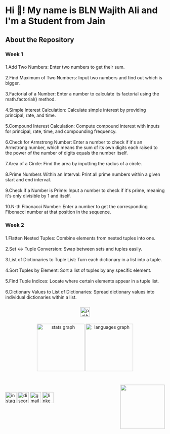 <h1 align="left">Hi 👋! My name is BLN Wajith Ali and I'm a Student from Jain</h1>

###

<h2 align="left">About the Repository</h2>

###

<h3 align="left">Week 1</h3>

###

<p align="left">1.Add Two Numbers: Enter two numbers to get their sum.<br><br>2.Find Maximum of Two Numbers: Input two numbers and find out which is bigger.<br><br>3.Factorial of a Number: Enter a number to calculate its factorial using the math.factorial() method.<br><br>4.Simple Interest Calculation: Calculate simple interest by providing principal, rate, and time.<br><br>5.Compound Interest Calculation: Compute compound interest with inputs for principal, rate, time, and compounding frequency.<br><br>6.Check for Armstrong Number: Enter a number to check if it's an Armstrong number, which means the sum of its own digits each raised to the power of the number of digits equals the number itself.<br><br>7.Area of a Circle: Find the area by inputting the radius of a circle.<br><br>8.Prime Numbers Within an Interval: Print all prime numbers within a given start and end interval.<br><br>9.Check if a Number is Prime: Input a number to check if it's prime, meaning it's only divisible by 1 and itself.<br><br>10.N-th Fibonacci Number: Enter a number to get the corresponding Fibonacci number at that position in the sequence.</p>

###

<h3 align="left">Week 2</h3>

###

<p align="left">1.Flatten Nested Tuples: Combine elements from nested tuples into one.<br><br>2.Set <-> Tuple Conversion: Swap between sets and tuples easily.<br><br>3.List of Dictionaries to Tuple List: Turn each dictionary in a list into a tuple.<br><br>4.Sort Tuples by Element: Sort a list of tuples by any specific element.<br><br>5.Find Tuple Indices: Locate where certain elements appear in a tuple list.<br><br>6.Dictionary Values to List of Dictionaries: Spread dictionary values into individual dictionaries within a list.</p>

###

<div align="center">
  <img src="https://cdn.jsdelivr.net/gh/devicons/devicon/icons/python/python-original.svg" height="30" alt="python logo"  />
</div>

###

<div align="center">
  <img src="https://github-readme-stats.vercel.app/api?username=BLNWajith&hide_title=false&hide_rank=false&show_icons=true&include_all_commits=true&count_private=true&disable_animations=false&theme=dracula&locale=en&hide_border=false&order=1" height="150" alt="stats graph"  />
  <img src="https://github-readme-stats.vercel.app/api/top-langs?username=BLNWajith&locale=en&hide_title=false&layout=compact&card_width=320&langs_count=5&theme=dracula&hide_border=false&order=2" height="150" alt="languages graph"  />
</div>

###

<br clear="both">

<img align="right" height="140" src="https://camo.githubusercontent.com/7de37139d0b4c1ce40865e799b446c0e963a3dd8fb68d239707237c40604fa3d/68747470733a2f2f63646e2e6472696262626c652e636f6d2f75736572732f3733303730332f73637265656e73686f74732f363538313234332f6176656e746f2e676966"  />

###

<div align="left">
  <img src="https://img.shields.io/static/v1?message=Instagram&logo=instagram&label=&color=E4405F&logoColor=white&labelColor=&style=for-the-badge" height="35" alt="instagram logo"  />
  <img src="https://img.shields.io/static/v1?message=Discord&logo=discord&label=&color=7289DA&logoColor=white&labelColor=&style=for-the-badge" height="35" alt="discord logo"  />
  <img src="https://img.shields.io/static/v1?message=Gmail&logo=gmail&label=&color=D14836&logoColor=white&labelColor=&style=for-the-badge" height="35" alt="gmail logo"  />
  <img src="https://img.shields.io/static/v1?message=LinkedIn&logo=linkedin&label=&color=0077B5&logoColor=white&labelColor=&style=for-the-badge" height="35" alt="linkedin logo"  />
</div>

###
